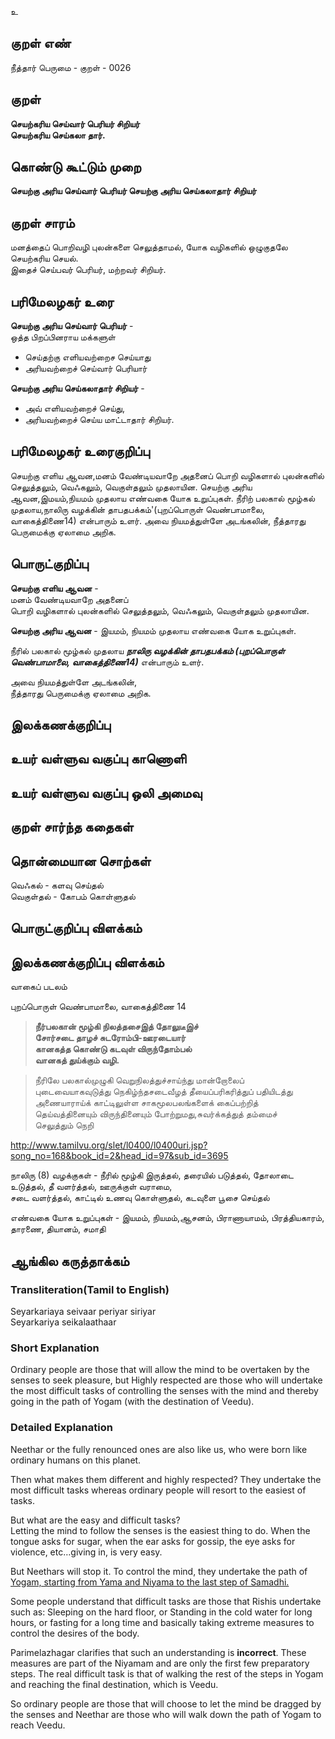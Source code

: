 உ

## குறள் எண் 

நீத்தார் பெருமை - குறள் - 0026  

## குறள் 

**செயற்கரிய செய்வார் பெரியர் சிறியர்  
செயற்கரிய செய்கலா தார்.**

## கொண்டு கூட்டும் முறை

**செயற்கு அரிய செய்வார் பெரியர் செயற்கு அரிய செய்கலாதார் சிறியர்**  

## குறள் சாரம் 

மனத்தைப் பொறிவழி புலன்களை செலுத்தாமல், யோக வழிகளில் ஒழுகுதலே செயற்கரிய செயல்.  
இதைச் செய்பவர் பெரியர், மற்றவர் சிறியர்.

## பரிமேலழகர் உரை

**செயற்கு அரிய செய்வார் பெரியர்** -   
ஒத்த பிறப்பினராய மக்களுள்  
* செய்தற்கு எளியவற்றைச செய்யாது  
* அரியவற்றைச் செய்வார் பெரியார்  

**செயற்கு அரிய செய்கலாதார் சிறியர்** -  
* அவ் எளியவற்றைச் செய்து,  
* அரியவற்றைச் செய்ய மாட்டாதார் சிறியர்.

## பரிமேலழகர் உரைகுறிப்பு   

செயற்கு எளிய ஆவன,மனம் வேண்டியவாறே அதனைப் பொறி வழிகளால் புலன்களில் செலுத்தலும், வெஃகலும், வெகுள்தலும் முதலாயின. 
செயற்கு அரிய ஆவன,இமயம்,நியமம் முதலாய எண்வகை யோக உறுப்புகள்.
நீரிற் பலகால் மூழ்கல் முதலாய,நாலிரு வழக்கின் தாபதபக்கம்'(புறப்பொருள் வெண்பாமாலை, வாகைத்திணை14) என்பாரும் உளர்.
அவை நியமத்துள்ளே அடங்கலின், நீத்தாரது பெருமைக்கு ஏலாமை அறிக.  

## பொருட்குறிப்பு 

**செயற்கு எளிய ஆவன** -  
மனம் வேண்டியவாறே அதனைப்  
பொறி வழிகளால் புலன்களில் செலுத்தலும், வெஃகலும், வெகுள்தலும் முதலாயின.  

**செயற்கு அரிய ஆவன** - இயமம், நியமம் முதலாய எண்வகை யோக உறுப்புகள்.  

நீரில் பலகால் மூழ்கல் முதலாய _**நாலிரு வழக்கின் தாபதபக்கம் (புறப்பொருள் வெண்பாமாலை, வாகைத்திணை14)**_  என்பாரும் உளர்.  

அவை நியமத்துள்ளே அடங்கலின்,  
நீத்தாரது பெருமைக்கு ஏலாமை அறிக. 

## இலக்கணக்குறிப்பு  


## உயர் வள்ளுவ வகுப்பு காணொளி


## உயர் வள்ளுவ வகுப்பு ஒலி அமைவு 

 
## குறள் சார்ந்த கதைகள் 


## தொன்மையான சொற்கள்

வெஃகல் - களவு செய்தல்  
வெகுள்தல் - கோபம் கொள்ளுதல் 

## பொருட்குறிப்பு விளக்கம்


## இலக்கணக்குறிப்பு விளக்கம்

வாகைப் படலம்
 
புறப்பொருள் வெண்பாமாலை, வாகைத்திணை 14

>**நீர்பலகான் மூழ்கி நிலத்தசைஇத் தோலுடீஇச்  
>சோர்சடை தாழச் சுடரோம்பி-ஊரடையார்  
>கானகத்த கொண்டு கடவுள் விருந்தோம்பல்  
>வானகத் துய்க்கும் வழி.**

>நீரிலே பலகால்முழுகி வெறுநிலத்துச்சாய்ந்து மான்றோலைப்  
>புடைவையாகவுடுத்து நெகிழ்ந்தசடைவீழத் தீயைப்பரிகரித்துப் பதியிடத்து  
>அணையாராய்க் காட்டிலுள்ள சாகமூலபலங்களைக் கைப்பற்றித்  
>தெய்வத்தினையும் விருந்தினையும் போற்றுமது,சுவர்க்கத்துத் தம்மைச்  
>செலுத்தும் நெறி 

http://www.tamilvu.org/slet/l0400/l0400uri.jsp?song_no=168&book_id=2&head_id=97&sub_id=3695   

நாலிரு (8) வழக்குகள் - நீரில் மூழ்கி இருத்தல், தரையில் படுத்தல், தோலாடை உடுத்தல், தீ வளர்த்தல், ஊருக்குள் வராமை,  
                          சடை வளர்த்தல், காட்டில் உணவு கொள்ளுதல், கடவுளை பூசை செய்தல் 

எண்வகை யோக உறுப்புகள் - இயமம், நியமம்,ஆசனம், பிராணாயாமம், பிரத்தியகாரம், தாரணை, தியானம், சமாதி 

## ஆங்கில கருத்தாக்கம் 

### Transliteration(Tamil to English)   
Seyarkariaya seivaar periyar siriyar  
Seyarkariya seikalaathaar 

### Short Explanation  

Ordinary people are those that will allow the mind to be overtaken by the senses to seek pleasure, but Highly respected are those who will undertake the most difficult tasks of controlling the senses with the mind and thereby going in the path of Yogam (with the destination of Veedu).  

### Detailed Explanation   

Neethar or the fully renounced ones are also like us, who were born like ordinary humans on this planet.  

Then what makes them different and highly respected? 
They undertake the most difficult tasks whereas ordinary people will resort to the easiest of tasks.  

But what are the easy and difficult tasks?  
Letting the mind to follow the senses is the easiest thing to do. When the tongue asks for sugar, when the ear asks for gossip, the eye asks for violence, etc…giving in, is very easy.  

But Neethars will stop it. To control the mind, they undertake the path of [Yogam, starting from Yama and Niyama to the last step of Samadhi.](https://github.com/anbarasu0504/UyarValluvam/blob/master/README.md#sariyai-kiriyai-yogam-gnanam)  

Some people understand that difficult tasks are those that Rishis undertake such as: Sleeping on the hard floor, or Standing in the cold water for long hours, or fasting for a long time and basically taking extreme measures to control the desires of the body.   

Parimelazhagar clarifies that such an understanding is **incorrect**. These measures are part of the Niyamam and are only the first few preparatory steps. The real difficult task is that of walking the rest of the steps in Yogam and reaching the final destination, which is Veedu.

So ordinary people are those that will choose to let the mind be dragged by the senses and Neethar are those who will walk down the path of Yogam to reach Veedu.
